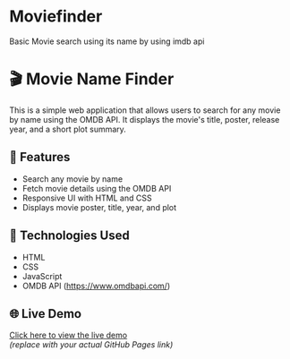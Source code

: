 # Moviefinder
Basic Movie search using its name by using imdb api
# 🎬 Movie Name Finder

This is a simple web application that allows users to search for any movie by name using the OMDB API. It displays the movie's title, poster, release year, and a short plot summary.

## 🚀 Features

- Search any movie by name
- Fetch movie details using the OMDB API
- Responsive UI with HTML and CSS
- Displays movie poster, title, year, and plot

## 🔧 Technologies Used

- HTML
- CSS
- JavaScript
- OMDB API (https://www.omdbapi.com/)

## 🌐 Live Demo

[Click here to view the live demo](/)  
*(replace with your actual GitHub Pages link)*



